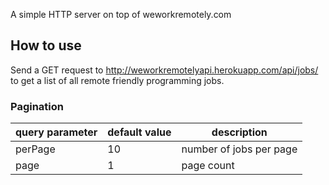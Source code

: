 A simple HTTP server on top of weworkremotely.com

## How to use

Send a GET request to http://weworkremotelyapi.herokuapp.com/api/jobs/ to get a list of all remote friendly programming jobs.

### Pagination

|query parameter|default value|description|
|---|---|---|
|perPage|10|number of jobs per page|
|page|1|page count|
